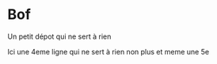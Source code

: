# Bof
Un petit dépot qui ne sert à rien

Ici une 4eme ligne qui ne sert à rien non plus
et meme une 5e
